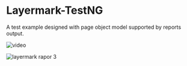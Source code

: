 # Layermark-TestNG 

A test example designed with page object model supported by reports output.



![video](https://github.com/Bariscanates404/voyz-voyz_public/blob/main/layermark.gif)

![layermark rapor 3](https://user-images.githubusercontent.com/103248330/176455510-3730b0f8-26ae-4c08-8cb2-683fa7ac2ff2.png)
